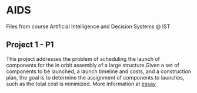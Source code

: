 # AIDS

Files from course Artificial Intelligence and Decision Systems @ IST

## Project 1 - P1
This project addresses the problem of scheduling the launch of components for the in orbit assembly of a large structure.Given a set of components to be launched, a launch timeline and costs, and a construction plan, the goal is to determine the assignment of components to launches, such as the total cost is minimized. More information at [essay](p1/doc/essay.pdf)
